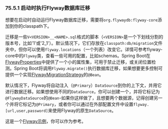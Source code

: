 ### 75.5.1 启动时执行Flyway数据库迁移

想要在启动时自动运行Flyway数据库迁移，需要将`org.flywaydb:flyway-core`添加到你的classpath下。

迁移是一些`V<VERSION>__<NAME>.sql`格式的脚本（`<VERSION>`是一个下划线分割的版本号，比如'1'或'2_1'）。默认情况下，它们存放在`classpath:db/migration`文件夹中，但你可以使用`flyway.locations`（一个列表）改变它。详情可参考flyway-core中的`Flyway`类，查看一些可用的配置，比如schemas。Spring Boot在[FlywayProperties](http://github.com/spring-projects/spring-boot/tree/master/spring-boot-autoconfigure/src/main/java/org/springframework/boot/autoconfigure/flyway/FlywayProperties.java)中提供了一个小的属性集，可用于禁止迁移，或关闭位置检测。Spring Boot将调用`Flyway.migrate()`执行数据库迁移，如果想要更多控制可提供一个实现[FlywayMigrationStrategy](https://github.com/spring-projects/spring-boot/tree/v1.4.1.RELEASE/spring-boot-autoconfigure/src/main/java/org/springframework/boot/autoconfigure/flyway/FlywayMigrationStrategy.java)的`@Bean`。

默认情况下，Flyway将自动注入（`@Primary`）`DataSource`到你的上下文，并用它进行数据迁移。如果想使用不同的`DataSource`，你可以创建一个，并将它标记为`@FlywayDataSource`的`@Bean`-如果你这样做了，且想要两个数据源，记得创建另一个并将它标记为`@Primary`，或者你可以通过在外部配置文件中设置`flyway.[url,user,password]`来使用Flyway的原生`DataSource`。

这是一个[Flyway示例](http://github.com/spring-projects/spring-boot/tree/master/spring-boot-samples/spring-boot-sample-flyway)，你可以作为参考。
